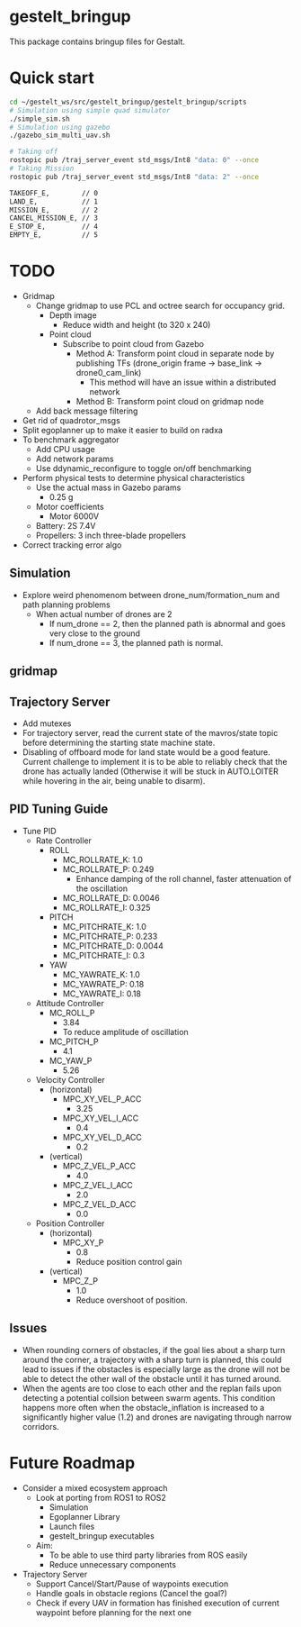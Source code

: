 # gestelt_bringup
This package contains bringup files for Gestalt.

# Quick start
```bash
cd ~/gestelt_ws/src/gestelt_bringup/gestelt_bringup/scripts
# Simulation using simple quad simulator
./simple_sim.sh
# Simulation using gazebo
./gazebo_sim_multi_uav.sh
```

```bash
# Taking off
rostopic pub /traj_server_event std_msgs/Int8 "data: 0" --once
# Taking Mission
rostopic pub /traj_server_event std_msgs/Int8 "data: 2" --once

TAKEOFF_E,        // 0
LAND_E,           // 1
MISSION_E,        // 2
CANCEL_MISSION_E, // 3
E_STOP_E,         // 4
EMPTY_E,          // 5
```

# TODO
- Gridmap
    - Change gridmap to use PCL and octree search for occupancy grid.
        - Depth image
            - Reduce width and height (to 320 x 240)
        - Point cloud
            - Subscribe to point cloud from Gazebo
                - Method A: Transform point cloud in separate node by publishing TFs (drone_origin frame -> base_link -> drone0_cam_link)
                    - This method will have an issue within a distributed network
                - Method B: Transform point cloud on gridmap node 
    - Add back message filtering
- Get rid of quadrotor_msgs 
- Split egoplanner up to make it easier to build on radxa
- To benchmark aggregator
    - Add CPU usage
    - Add network params
    - Use ddynamic_reconfigure to toggle on/off benchmarking
- Perform physical tests to determine physical characteristics
    - Use the actual mass in Gazebo params
        - 0.25 g
    - Motor coefficients
        - Motor 6000V
    - Battery: 2S 7.4V
    - Propellers: 3 inch three-blade propellers
- Correct tracking error algo

## Simulation
- Explore weird phenomenom between drone_num/formation_num and path planning problems
    - When actual number of drones are 2 
        - If num_drone == 2, then the planned path is abnormal and goes very close to the ground
        - If num_drone == 3, the planned path is normal. 

## gridmap

## Trajectory Server
- Add mutexes
- For trajectory server, read the current state of the mavros/state topic before determining the starting state machine state.
- Disabling of offboard mode for land state would be a good feature. Current challenge to implement it is to be able to reliably check that the drone has actually landed (Otherwise it will be stuck in AUTO.LOITER while hovering in the air, being unable to disarm).

## PID Tuning Guide
- Tune PID 
    - Rate Controller
        - ROLL
            - MC_ROLLRATE_K: 1.0
            - MC_ROLLRATE_P: 0.249
                - Enhance damping of the roll channel, faster attenuation of the oscillation
            - MC_ROLLRATE_D: 0.0046
            - MC_ROLLRATE_I: 0.325
        - PITCH
            - MC_PITCHRATE_K: 1.0
            - MC_PITCHRATE_P: 0.233
            - MC_PITCHRATE_D: 0.0044
            - MC_PITCHRATE_I: 0.3
        - YAW
            - MC_YAWRATE_K: 1.0
            - MC_YAWRATE_P: 0.18
            - MC_YAWRATE_I: 0.18
    - Attitude Controller
        - MC_ROLL_P
            - 3.84
            - To reduce amplitude of oscillation
        - MC_PITCH_P
            - 4.1
        - MC_YAW_P
            - 5.26
    - Velocity Controller
        - (horizontal)
            - MPC_XY_VEL_P_ACC
                - 3.25
            - MPC_XY_VEL_I_ACC
                - 0.4
            - MPC_XY_VEL_D_ACC
                - 0.2
        - (vertical)
            - MPC_Z_VEL_P_ACC
                - 4.0
            - MPC_Z_VEL_I_ACC
                - 2.0
            - MPC_Z_VEL_D_ACC
                - 0.0
    - Position Controller
        - (horizontal)
            - MPC_XY_P 
                - 0.8
                - Reduce position control gain
        - (vertical)
            - MPC_Z_P 
                - 1.0
                - Reduce overshoot of position.


## Issues
- When rounding corners of obstacles, if the goal lies about a sharp turn around the corner, a trajectory with a sharp turn is planned, this could lead to issues if the obstacles is especially large as the drone will not be able to detect the other wall of the obstacle until it has turned around. 
- When the agents are too close to each other and the replan fails upon detecting a potential collsion between swarm agents. This condition happens more often when the obstacle_inflation is increased to a significantly higher value (1.2) and drones are navigating through narrow corridors.

# Future Roadmap
- Consider a mixed ecosystem approach
    - Look at porting from ROS1 to ROS2
        - Simulation
        - Egoplanner Library
        - Launch files
        - gestelt_bringup executables
    - Aim: 
        - To be able to use third party libraries from ROS easily
        - Reduce unnecessary components
- Trajectory Server
    - Support Cancel/Start/Pause of waypoints execution
    - Handle goals in obstacle regions (Cancel the goal?)
    - Check if every UAV in formation has finished execution of current waypoint before planning for the next one